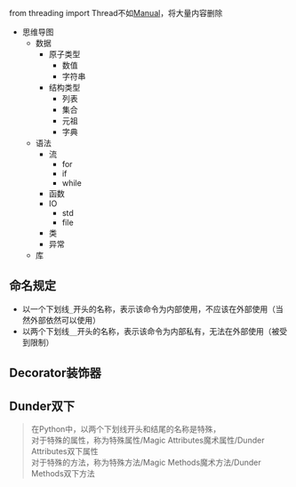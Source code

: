 from threading import Thread不如[Manual](https://docs.python.org/3/)，将大量内容删除

+ 思维导图
	+ 数据
		+ 原子类型
			+ 数值
			+ 字符串
		+ 结构类型
			+ 列表
			+ 集合
			+ 元祖
			+ 字典
	+ 语法
		+ 流
			+ for
			+ if
			+ while
		+ 函数
		+ IO
			+ std
			+ file
		+ 类
		+ 异常
	+ 库

## 命名规定

+ 以一个下划线`_`开头的名称，表示该命令为内部使用，不应该在外部使用（当然外部依然可以使用）
+ 以两个下划线`__`开头的名称，表示该命令为内部私有，无法在外部使用（被受到限制）

## Decorator装饰器

## Dunder双下

>在Python中，以两个下划线开头和结尾的名称是特殊，  
对于特殊的属性，称为特殊属性/Magic Attributes魔术属性/Dunder Attributes双下属性  
对于特殊的方法，称为特殊方法/Magic Methods魔术方法/Dunder Methods双下方法  
